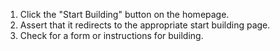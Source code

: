 1. Click the "Start Building" button on the homepage.
2. Assert that it redirects to the appropriate start building page.
3. Check for a form or instructions for building.